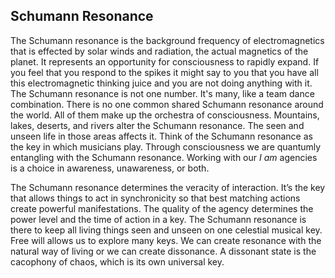 ## Schumann Resonance

The Schumann resonance is the background frequency of electromagnetics that is effected by solar winds and radiation,
the actual magnetics of the planet.
It represents an opportunity for consciousness to rapidly expand.
If you feel that you respond to the spikes it might say to you that you have all this electromagnetic thinking juice and you are not doing anything with it.
The Schumann resonance is not one number.
It's many,
like a team dance combination.
There is no one common shared Schumann resonance around the world.
All of them make up the orchestra of consciousness.
Mountains,
lakes,
deserts,
and rivers alter the Schumann resonance.
The seen and unseen life in those areas affects it.
Think of the Schumann resonance as the key in which musicians play.
Through consciousness we are quantumly entangling with the Schumann resonance.
Working with our *I am* agencies is a choice in awareness,
unawareness,
or both.


The Schumann resonance determines the veracity of interaction.
It’s the key that allows things to act in synchronicity so that best matching actions create powerful manifestations.
The quality of the agency determines the power level and the time of action in a key.
The Schumann resonance is there to keep all living things seen and unseen on one celestial musical key.
Free will allows us to explore many keys.
We can create resonance with the natural way of living or we can create dissonance.
A dissonant state is the cacophony of chaos,
which is its own universal key.
